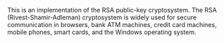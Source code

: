 This is an implementation of the RSA public-key cryptosystem. The RSA (Rivest-Shamir-Adleman) cryptosystem is widely used for secure communication in browsers, bank ATM machines, credit card machines, mobile phones, smart cards, and the Windows operating system. 

